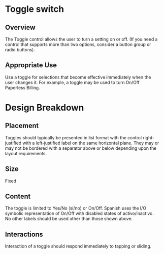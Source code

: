 # Toggle switch

## Overview
The Toggle control allows the user to turn a setting on or off. (If you need a control that supports more than two options, consider a button group or radio buttons).

## Appropriate Use
Use a toggle for selections that become effective immediately when the user changes it. For example, a toggle may be used to turn On/Off Paperless Billing.

# Design Breakdown

## Placement
Toggles should typically be presented in list format with the control right-justified with a left-justified label on the same horizontal plane. They may or may not be bordered with a separator above or below depending upon the layout requirements.

## Size
Fixed

## Content
The toggle is limited to Yes/No (si/no) or On/Off. Spanish uses the I/O symbolic representation of On/Off with disabled states of activo/inactivo. No other labels should be used other than those shown above.

## Interactions
Interaction of a toggle should respond immediately to tapping or sliding.
